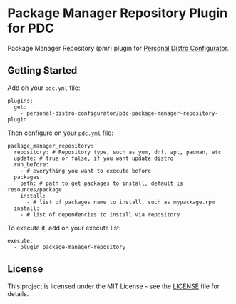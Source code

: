 # Package Manager Repository Plugin for PDC

Package Manager Repository (pmr) plugin for [Personal Distro Configurator](https://github.com/personal-distro-configurator/personal-distro-configurator/).

## Getting Started

Add on your `pdc.yml` file:

```
plugins:
  get:
    - personal-distro-configurator/pdc-package-manager-repository-plugin
```

Then configure on your `pdc.yml` file:

```
package_manager_repository:
  repository: # Repository type, such as yum, dnf, apt, pacman, etc
  update: # true or false, if you want update distro
  run_before:
    - # everything you want to execute before
  packages:
    path: # path to get packages to install, default is resources/package
    install:
      - # list of packages name to install, such as mypackage.rpm
  install:
    - # list of dependencies to install via repository
```

To execute it, add on your execute list:

```
execute:
  - plugin package-manager-repository
```

## License

This project is licensed under the MIT License - see the [LICENSE](LICENSE) file for details.
